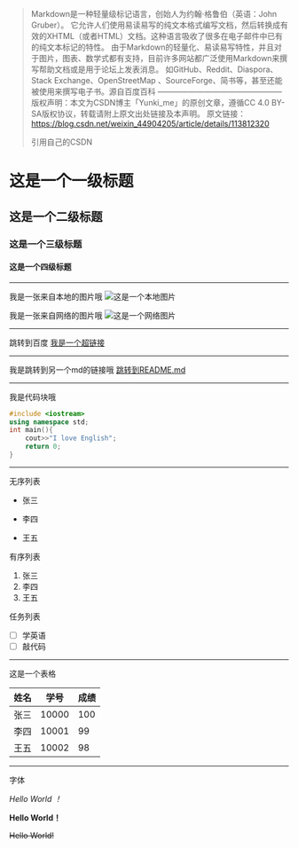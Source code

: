 

> Markdown是一种轻量级标记语言，创始人为约翰·格鲁伯（英语：John Gruber）。 它允许人们使用易读易写的纯文本格式编写文档，然后转换成有效的XHTML（或者HTML）文档。这种语言吸收了很多在电子邮件中已有的纯文本标记的特性。
> 由于Markdown的轻量化、易读易写特性，并且对于图片，图表、数学式都有支持，目前许多网站都广泛使用Markdown来撰写帮助文档或是用于论坛上发表消息。 如GitHub、Reddit、Diaspora、Stack Exchange、OpenStreetMap 、SourceForge、简书等，甚至还能被使用来撰写电子书。源自百度百科
> ————————————————
> 版权声明：本文为CSDN博主「Yunki_me」的原创文章，遵循CC 4.0 BY-SA版权协议，转载请附上原文出处链接及本声明。
> 原文链接：https://blog.csdn.net/weixin_44904205/article/details/113812320
>
> 引用自己的CSDN

# 这是一个一级标题

## 这是一个二级标题

### 这是一个三级标题

#### 这是一个四级标题

---

我是一张来自本地的图片哦
![这是一个本地图片](F:\desktop\desktop\blog\Github\EnglishHomework\computer.jpeg)




我是一张来自网络的图片哦
![这是一个网络图片](https://gimg2.baidu.com/image_search/src=http%3A%2F%2Fimg.mp.itc.cn%2Fupload%2F20170510%2Ffd5fad63736d419b8e90cdde39efedc6_th.jpg&refer=http%3A%2F%2Fimg.mp.itc.cn&app=2002&size=f9999,10000&q=a80&n=0&g=0n&fmt=jpeg?sec=1620436347&t=8380aacf4a8f2a7273537faa9c2b7397)



---
跳转到百度
[我是一个超链接](http://www.baidu.com)

---
我是跳转到另一个md的链接哦
[跳转到README.md](README.md)

---
我是代码块哦
``` c++
#include <iostream>
using namespace std;
int main(){
    cout>>"I love English";
    return 0;
}
```

---

无序列表

- 张三

- 李四

- 王五

有序列表

1. 张三
2. 李四
3. 王五

任务列表

- [ ] 学英语
- [ ] 敲代码

---

这是一个表格

| 姓名 | 学号  | 成绩 |
| ---- | ----- | ---- |
| 张三 | 10000 | 100  |
| 李四 | 10001 | 99   |
| 王五 | 10002 | 98   |

---

字体

*Hello World ！*

**Hello World！**

~~Hello World!~~









